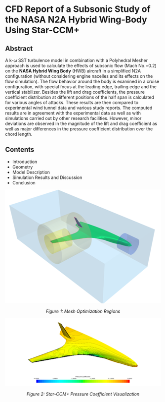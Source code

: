 # CFD Report of a Subsonic Study of the NASA N2A Hybrid Wing-Body Using Star-CCM+

## Abstract
A k-ω SST turbulence model in combination with a Polyhedral Mesher approach is used to calculate the effects of subsonic flow (Mach No.=0.2) on the **NASA Hybrid Wing Body** (HWB) aircraft in a simplified N2A configuration (without considering engine nacelles and its effects on the flow simulation). The flow behavior around the body is examined in a cruise configuration, with special focus at the leading edge, trailing edge and the vertical stabilizer. Besides the lift and drag coefficients, the pressure coefficient distribution at different positions of the half span is calculated for various angles of attacks. These results are then compared to experimental wind tunnel data and various study reports. The computed results are in agreement with the experimental data as well as with simulations carried out by other research facilities. However, minor deviations are observed in the magnitude of the lift and drag coefficient as well as major differences in the pressure coefficient distribution over the chord length.

## Contents
- Introduction
- Geometry
- Model Description
- Simulation Results and Discussion
- Conclusion

<p align="center">
  <img src="../../../assets/additional_projects/hwb_cfd_analysis/mesh_regions.png" alt="Mesh Optimization Regions Screenshot" width="600"/>
</p>
<p align="center"><i>Figure 1: Mesh Optimization Regions</i></p>
<p align="center">
  <img src="../../../assets/additional_projects/hwb_cfd_analysis/12.53_iso_top.png" alt="Star-CCM+ Pressure Coefficient Visualization Screenshot" width="600"/>
</p>
<p align="center"><i>Figure 2: Star-CCM+ Pressure Coefficient Visualization</i></p>
